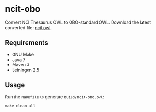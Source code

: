 # ncit-obo

Convert NCI Thesaurus OWL to OBO-standard OWL. Download the latest converted file: [ncit.owl](https://build.berkeleybop.org/job/ncit-obo/lastSuccessfulBuild/artifact/build/ncit.owl).


## Requirements

- GNU Make
- Java 7
- Maven 3
- Leiningen 2.5


## Usage

Run the `Makefile` to generate `build/ncit-obo.owl`:

    make clean all
